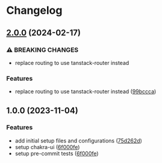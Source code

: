 # Changelog

## [2.0.0](https://github.com/carldegs/vitemplate/compare/v1.0.0...v2.0.0) (2024-02-17)


### ⚠ BREAKING CHANGES

* replace routing to use tanstack-router instead

### Features

* replace routing to use tanstack-router instead ([99bccca](https://github.com/carldegs/vitemplate/commit/99bcccacf83a7ffed4f1f3ad01239f5971afbfa8))

## 1.0.0 (2023-11-04)


### Features

* add initial setup files and configurations ([75d262d](https://github.com/carldegs/vitemplate/commit/75d262db3ec919de414f00240e5d27b98db0e042))
* setup chakra-ui ([6f000fe](https://github.com/carldegs/vitemplate/commit/6f000fe4b417149bc5e8079836c59f71069a3b54))
* setup pre-commit tests ([6f000fe](https://github.com/carldegs/vitemplate/commit/6f000fe4b417149bc5e8079836c59f71069a3b54))
